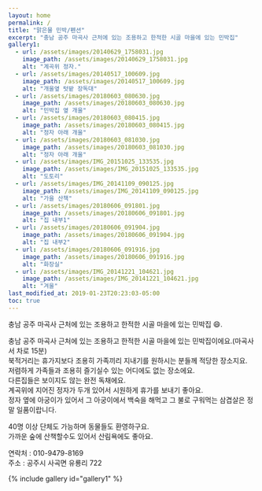 ```yaml
---
layout: home
permalink: /
title: "맑은물 민박/펜션"
excerpt: "충남 공주 마곡사 근처에 있는 조용하고 한적한 시골 마을에 있는 민박집"
gallery1:
  - url: /assets/images/20140629_1758031.jpg
    image_path: /assets/images/20140629_1758031.jpg
    alt: "계곡위 정자."
  - url: /assets/images/20140517_100609.jpg
    image_path: /assets/images/20140517_100609.jpg
    alt: "개울옆 텃밭 장독대"
  - url: /assets/images/20180603_080630.jpg
    image_path: /assets/images/20180603_080630.jpg
    alt: "민박집 옆 개울"
  - url: /assets/images/20180603_080415.jpg
    image_path: /assets/images/20180603_080415.jpg
    alt: "정자 아래 개울"
  - url: /assets/images/20180603_081030.jpg
    image_path: /assets/images/20180603_081030.jpg
    alt: "정자 아래 개울"
  - url: /assets/images/IMG_20151025_133535.jpg
    image_path: /assets/images/IMG_20151025_133535.jpg
    alt: "도토리"
  - url: /assets/images/IMG_20141109_090125.jpg
    image_path: /assets/images/IMG_20141109_090125.jpg
    alt: "가을 산책"
  - url: /assets/images/20180606_091801.jpg
    image_path: /assets/images/20180606_091801.jpg
    alt: "집 내부1"
  - url: /assets/images/20180606_091904.jpg
    image_path: /assets/images/20180606_091904.jpg
    alt: "집 내부2"    
  - url: /assets/images/20180606_091916.jpg
    image_path: /assets/images/20180606_091916.jpg
    alt: "화장실"
  - url: /assets/images/IMG_20141221_104621.jpg
    image_path: /assets/images/IMG_20141221_104621.jpg
    alt: "겨울"          
last_modified_at: 2019-01-23T20:23:03-05:00
toc: true
---
```

충남 공주 마곡사 근처에 있는 조용하고 한적한 시골 마을에 있는 민박집 :smile:.

충남 공주 마곡사 근처에 있는 조용하고 한적한 시골 마을에 있는 민박집이에요.(마곡사서 차로 15분)  
북적거리는 휴가지보다 조용히 가족끼리 지내기를 원하시는 분들께 적당한 장소지요.  
저렴하게 가족들과 조용히 즐기실수 있는 어디에도 없는 장소에요.  
다른집들은 보이지도 않는 완전 독채에요.  
계곡위에 지어진 정자가 두개 있어서 시원하게 휴가를 보내기 좋아요.  
정자 옆에 아궁이가 있어서 그 아궁이에서 백숙을 해먹고 그 불로 구워먹는 삼겹살은 정말 일품이랍니다.

40명 이상 단체도 가능하며 동물들도 환영하구요.  
가까운 숲에 산책할수도 있어서 산림욕에도 좋아요.

연락처 : 010-9479-8169  
주소 : 공주시 사곡면 유룡리 722 

{% include gallery id="gallery1" %}  
